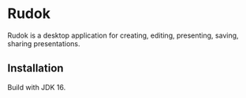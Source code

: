 # Rudok

Rudok is a desktop application for creating, editing, presenting, saving, sharing presentations. 

## Installation

Build with JDK 16.

